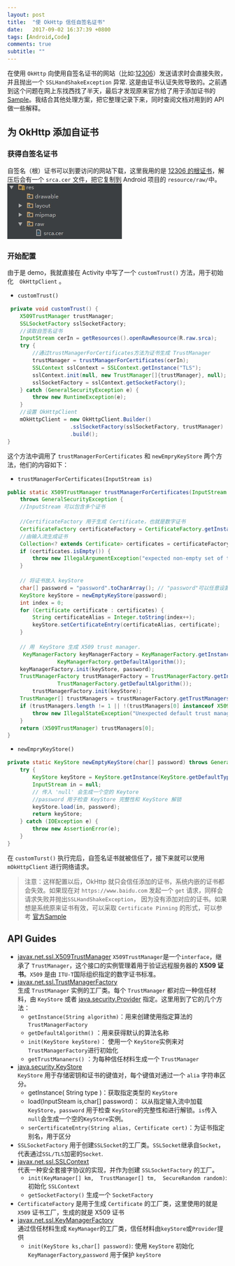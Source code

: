 ```yaml
---
layout: post
title:  "使 OkHttp 信任自签名证书"
date:   2017-09-02 16:37:39 +0800
tags: [Android,Code]
comments: true
subtitle: ""
---  
```


在使用 `OkHttp` 向使用自签名证书的网站（比如:[12306](https://kyfw.12306.cn/otn/login/init)）发送请求时会直接失败，并且抛出一个 `SSLHandShakeException` 异常. 这是由证书认证失败导致的。之前遇到这个问题在网上东找西找了半天，最后才发现原来官方给了用于添加证书的 [Sample](https://github.com/square/okhttp/blob/master/samples/guide/src/main/java/okhttp3/recipes/CustomTrust.java)。我结合其他处理方案，把它整理记录下来，同时查阅文档对用到的 API 做一些解释。　　　

## 为 OkHttp 添加自证书
### 获得自签名证书  
自签名（根）证书可以到要访问的网站下载，这里我用的是 [12306 的根证书](http://www.12306.cn/mormhweb/ggxxfw/wbyyzj/201106/srca12306.zip)，解压后会有一个 `srca.cer` 文件，把它复制到 Android 项目的 `resource/raw/`中。   
![getCer](/assets/img/post//get_cer.jpg)    
### 开始配置   
由于是 demo，我就直接在 Activity 中写了一个 `customTrust()` 方法，用于初始化　`OkHttpClient` 。  
- `customTrust()`
```java
 private void customTrust() {
    X509TrustManager trustManager;
    SSLSocketFactory sslSocketFactory;
    //读取自签名证书
    InputStream cerIn = getResources().openRawResource(R.raw.srca);
    try {
        //通过trustManagerForCertificates方法为证书生成 TrustManager
        trustManager = trustManagerForCertificates(cerIn);
        SSLContext sslContext = SSLContext.getInstance("TLS");
        sslContext.init(null, new TrustManager[]{trustManager}, null);
        sslSocketFactory = sslContext.getSocketFactory();
    } catch (GeneralSecurityException e) {
        throw new RuntimeException(e);
    }
    //设置 OkHttpClient
    mOkHttpClient = new OkHttpClient.Builder()
                    .sslSocketFactory(sslSocketFactory, trustManager)
                    .build();
}
```
这个方法中调用了 `trustManagerForCertificates` 和 `newEmpryKeyStore` 两个方法，他们的内容如下：    
- `trustManagerForCertificates(InputStream is)`    
```java
public static X509TrustManager trustManagerForCertificates(InputStream in) 
    throws GeneralSecurityException {
    //InputStream 可以包含多个证书

    //CertificateFactory 用于生成 Certificate，也就是数字证书
    CertificateFactory certificateFactory = CertificateFactory.getInstance("X.509");
    //由输入流生成证书
    Collection<? extends Certificate> certificates = certificateFactory.generateCertificates(in);
    if (certificates.isEmpty()) {
        throw new IllegalArgumentException("expected non-empty set of trusted certificates");
    }

    // 将证书放入 keyStore
    char[] password = "password".toCharArray(); // "password"可以任意设置
    KeyStore keyStore = newEmptyKeyStore(password);
    int index = 0;
    for (Certificate certificate : certificates) {
        String certificateAlias = Integer.toString(index++);
        keyStore.setCertificateEntry(certificateAlias, certificate);
    }

    // 用　KeyStore 生成 X509 trust manager.
     KeyManagerFactory keyManagerFactory = KeyManagerFactory.getInstance(
                KeyManagerFactory.getDefaultAlgorithm());
    keyManagerFactory.init(keyStore, password);
    TrustManagerFactory trustManagerFactory = TrustManagerFactory.getInstance(
                TrustManagerFactory.getDefaultAlgorithm());
        trustManagerFactory.init(keyStore);
    TrustManager[] trustManagers = trustManagerFactory.getTrustManagers();
    if (trustManagers.length != 1 || !(trustManagers[0] instanceof X509TrustManager)) {
        throw new IllegalStateException("Unexpected default trust managers:" + Arrays.toString(trustManagers));
    }
    return (X509TrustManager) trustManagers[0];
}
```
- `newEmpryKeyStore()`    
```java
private static KeyStore newEmptyKeyStore(char[] password) throws GeneralSecurityException {
    try {
        KeyStore keyStore = KeyStore.getInstance(KeyStore.getDefaultType());
        InputStream in = null;
        // 传入 'null' 会生成一个空的 Keytore
        //password 用于检查 KeyStore 完整性和 KeyStore 解锁
        keyStore.load(in, password);
        return keyStore;
    } catch (IOException e) {
        throw new AssertionError(e);
    }
}
```
在 `customTurst()` 执行完后，自签名证书就被信任了，接下来就可以使用 `mOkHttpClient` 进行网络请求。
> 注意：这样配置以后，OkHttp 就只会信任添加的证书，系统内嵌的证书都会失效。如果现在对 `https://www.baidu.com` 发起一个 `get` 请求，同样会请求失败并抛出`SSLHandShakeException`， 因为没有添加对应的证书。如果想是系统原来证书有效，可以采取 `Certificate Pinning` 的形式，可以参考 [官方Sample](https://github.com/square/okhttp/blob/master/samples/guide/src/main/java/okhttp3/recipes/CertificatePinning.java)   

## API Guides

- [
javax.net.ssl.X509TrustManager](https://developer.android.google.cn/reference/javax/net/ssl/X509TrustManager.html)  `X509TrustManager`是一个`interface`，继承了 `TrustManager`，这个接口的实例管理着用于验证远程服务器的 **X509 证书**。`X509` 是由 `ITU-T`国际组织指定的数字证书标准。
- [javax.net.ssl.TrustManagerFactory](https://developer.android.google.cn/reference/javax/net/ssl/TrustManagerFactory.html)   
生成 `TrustManager` 实例的工厂类。每个 `TrustManager` 都对应一种信任材料，由 `KeyStore` 或者 [java.security.Provider](https://developer.android.google.cn/reference/java/security/Provider.html) 指定。这里用到了它的几个方法：
   - `getInstance(String algorithm)`：用来创建使用指定算法的 `TrustManagerFactory`
   - `getDefaultAlgorithm()` ：用来获得默认的算法名称
   - `init(KeyStore keyStore)`： 使用一个 `KeyStore`实例来对 `TrustManagerFactory`进行初始化
   - `getTrustMananers()` ：为每种信任材料生成一个 `TrustManager` 
- [	java.security.KeyStore](https://developer.android.google.cn/reference/java/security/KeyStore.html)   
`KeyStore` 用于存储密钥和证书的键值对，每个键值对通过一个 `alia` 字符串区分。  
    - getInstance( String type )：获取指定类型的 `KeyStore`
    - load(InputSteam is,char[] password)： 以从指定输入流中加载`KeyStore`，`password` 用于检查 `KeyStore`的完整性和进行解锁。`is`传入`null`会生成一个空的`KeyStore`实例。
    - `serCertificateEntry(String alias, Certificate cert)`：为证书指定别名，用于区分
- `SSLSocketFactory`
用于创建`SSLSocket`的工厂类。`SSLSocket`继承自`Socket`，代表通过`SSL/TLS`加密的`Socket`.
- [javax.net.ssl.SSLContext](https://developer.android.google.cn/reference/javax/net/ssl/SSLContext.html)  
代表一种安全套接字协议的实现，并作为创建 `SSLSocketFactory` 的工厂。
    - `init(KeyManager[] km, 
                TrustManager[] tm, 
                SecureRandom random)`: 初始化 `SSLContext`
    - `getSocketFactory()` 生成一个 `SocketFactory`
- `CertificateFactory`
是用于生成 `Certificate` 的工厂类，这里使用的就是 `X509` 证书工厂，生成的就是 X509 证书
- [javax.net.ssl.KeyManagerFactory](https://developer.android.google.cn/reference/javax/net/ssl/KeyManagerFactory.html)  
通过信任材料生成 `KeyManager`的工厂类，信任材料由`keyStore`或`Provider`提供
    - `init(KeyStore ks,char[] password)`: 使用 `KeyStore` 初始化 `KeyManagerFactory`,`password` 用于保护 `keyStore`
